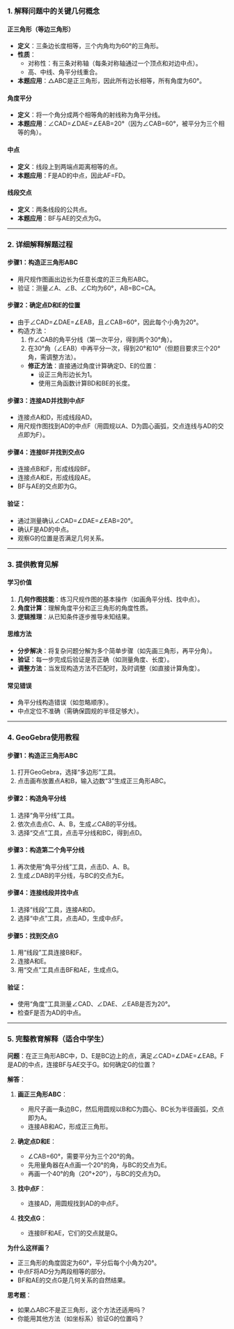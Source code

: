 ### 1. 解释问题中的关键几何概念

#### 正三角形（等边三角形）
- **定义**：三条边长度相等，三个内角均为60°的三角形。
- **性质**：
  - 对称性：有三条对称轴（每条对称轴通过一个顶点和对边中点）。
  - 高、中线、角平分线重合。
- **本题应用**：△ABC是正三角形，因此所有边长相等，所有角度为60°。

#### 角度平分
- **定义**：将一个角分成两个相等角的射线称为角平分线。
- **本题应用**：∠CAD=∠DAE=∠EAB=20°（因为∠CAB=60°，被平分为三个相等的角）。

#### 中点
- **定义**：线段上到两端点距离相等的点。
- **本题应用**：F是AD的中点，因此AF=FD。

#### 线段交点
- **定义**：两条线段的公共点。
- **本题应用**：BF与AE的交点为G。

---

### 2. 详细解释解题过程

#### 步骤1：构造正三角形ABC
- 用尺规作图画出边长为任意长度的正三角形ABC。
- 验证：测量∠A、∠B、∠C均为60°，AB=BC=CA。

#### 步骤2：确定点D和E的位置
- 由于∠CAD=∠DAE=∠EAB，且∠CAB=60°，因此每个小角为20°。
- 构造方法：
  1. 作∠CAB的角平分线（第一次平分，得到两个30°角）。
  2. 在30°角（∠EAB）中再平分一次，得到20°和10°（但题目要求三个20°角，需调整方法）。
  - **修正方法**：直接通过角度计算确定D、E的位置：
    - 设正三角形边长为1。
    - 使用三角函数计算BD和BE的长度。

#### 步骤3：连接AD并找到中点F
- 连接点A和D，形成线段AD。
- 用尺规作图找到AD的中点F（用圆规以A、D为圆心画弧，交点连线与AD的交点即为F）。

#### 步骤4：连接BF并找到交点G
- 连接点B和F，形成线段BF。
- 连接点A和E，形成线段AE。
- BF与AE的交点即为G。

#### 验证：
- 通过测量确认∠CAD=∠DAE=∠EAB=20°。
- 确认F是AD的中点。
- 观察G的位置是否满足几何关系。

---

### 3. 提供教育见解

#### 学习价值
1. **几何作图技能**：练习尺规作图的基本操作（如画角平分线、找中点）。
2. **角度计算**：理解角度平分和正三角形的角度性质。
3. **逻辑推理**：从已知条件逐步推导未知结果。

#### 思维方法
- **分步解决**：将复杂问题分解为多个简单步骤（如先画三角形，再平分角）。
- **验证**：每一步完成后验证是否正确（如测量角度、长度）。
- **调整方法**：当发现构造方法不匹配时，及时调整（如直接计算角度）。

#### 常见错误
- 角平分线构造错误（如忽略顺序）。
- 中点定位不准确（需确保圆规的半径足够大）。

---

### 4. GeoGebra使用教程

#### 步骤1：构造正三角形ABC
1. 打开GeoGebra，选择“多边形”工具。
2. 点击画布放置点A和B，输入边数“3”生成正三角形ABC。

#### 步骤2：构造角平分线
1. 选择“角平分线”工具。
2. 依次点击点C、A、B，生成∠CAB的平分线。
3. 选择“交点”工具，点击平分线和BC，得到点D。

#### 步骤3：构造第二个角平分线
1. 再次使用“角平分线”工具，点击D、A、B。
2. 生成∠DAB的平分线，与BC的交点为E。

#### 步骤4：连接线段并找中点
1. 选择“线段”工具，连接A和D。
2. 选择“中点”工具，点击AD，生成中点F。

#### 步骤5：找到交点G
1. 用“线段”工具连接B和F。
2. 连接A和E。
3. 用“交点”工具点击BF和AE，生成点G。

#### 验证：
- 使用“角度”工具测量∠CAD、∠DAE、∠EAB是否为20°。
- 检查F是否为AD的中点。

---

### 5. 完整教育解释（适合中学生）

**问题**：在正三角形ABC中，D、E是BC边上的点，满足∠CAD=∠DAE=∠EAB。F是AD的中点，连接BF与AE交于G。如何确定G的位置？

**解答**：

1. **画正三角形ABC**：
   - 用尺子画一条边BC，然后用圆规以B和C为圆心、BC长为半径画弧，交点即为A。
   - 连接AB和AC，形成正三角形。

2. **确定点D和E**：
   - ∠CAB=60°，需要平分为三个20°的角。
   - 先用量角器在A点画一个20°的角，与BC的交点为E。
   - 再画一个40°的角（20°+20°），与BC的交点为D。

3. **找中点F**：
   - 连接AD，用圆规找到AD的中点F。

4. **找交点G**：
   - 连接BF和AE，它们的交点就是G。

**为什么这样画？**
- 正三角形的角度固定为60°，平分后每个小角为20°。
- 中点F将AD分为两段相等的部分。
- BF和AE的交点G是几何关系的自然结果。

**思考题**：
- 如果△ABC不是正三角形，这个方法还适用吗？
- 你能用其他方法（如坐标系）验证G的位置吗？